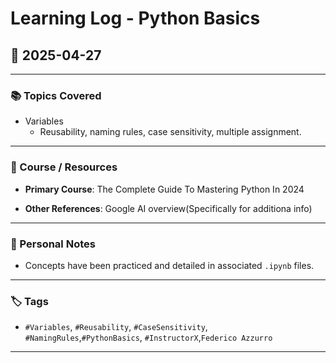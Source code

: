 # Learning Log - Python Basics

## 📅 2025-04-27

---

### 📚 Topics Covered

- Variables
  - Reusability, naming rules, case sensitivity, multiple assignment.

---

### 🎯 Course / Resources

- **Primary Course**: The Complete Guide To Mastering Python In 2024

- **Other References**: Google AI overview(Specifically for additiona info)

---

### 🔎 Personal Notes

- Concepts have been practiced and detailed in associated `.ipynb` files.

---

### 🏷️ Tags

- `#Variables`, `#Reusability`, `#CaseSensitivity`, `#NamingRules`,`#PythonBasics`, `#InstructorX`,`Federico Azzurro`

---
